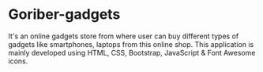 # Goriber-gadgets
It's an online gadgets store from where user can buy different types of gadgets like smartphones, laptops from this online shop. 
This application is mainly developed using HTML, CSS, Bootstrap, JavaScript & Font Awesome icons.
